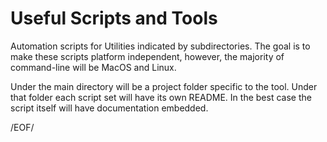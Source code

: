 # Useful Scripts and Tools

Automation scripts for Utilities indicated by subdirectories. The goal is to make these scripts platform independent, however, the majority of command-line will be MacOS and Linux.

Under the main directory will be a project folder specific to the tool. Under that folder each script set will have its own README. In the best case the script itself will have documentation embedded.

/EOF/
